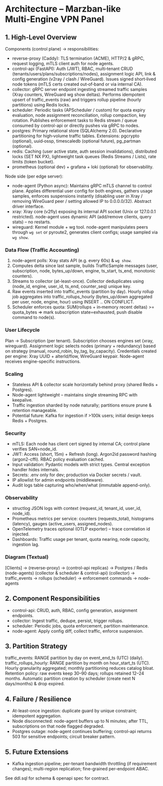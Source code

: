 # Architecture – Marzban‑like Multi‑Engine VPN Panel

## 1. High‑Level Overview
Components (control plane) -> responsibilities:
- reverse-proxy (Caddy): TLS termination (ACME), HTTP/2 & gRPC, request logging, mTLS client auth for node agents.
- control-api (FastAPI): Auth (JWT), RBAC, multi‑tenant CRUD (tenants/users/plans/subscriptions/nodes), assignment logic API, link & config generation (v2ray / clash / WireGuard). Issues signed short‑lived node tokens (mTLS certs created out‑of‑band or via internal CA).
- collector: gRPC server endpoint ingesting streamed traffic samples (Xray counters, WireGuard wg show deltas). Performs idempotent upsert of traffic_events (raw) and triggers rollup pipeline (hourly partitions) using Redis locks.
- scheduler: Periodic tasks (APScheduler / custom) for quota expiry evaluation, node assignment reconciliation, rollup compaction, key rotation. Publishes enforcement tasks to Redis stream / queue consumed by control-api or directly pushes via gRPC to nodes.
- postgres: Primary relational store (SQLAlchemy 2.0). Declarative partitioning for high‑volume traffic tables. Extensions: pgcrypto (optional), uuid‑ossp, timescaledb (optional future), pg_partman (optional).
- redis: Caching (user active state, auth session invalidations), distributed locks (SET NX PX), lightweight task queues (Redis Streams / Lists), rate limits (token bucket).
- prometheus (optional dev) + grafana + loki (optional) for observability.

Node side (per edge server):
- node-agent (Python async): Maintains gRPC mTLS channel to control plane. Applies differential user config for both engines, gathers usage samples, enforces suspensions instantly (disabling user in Xray / removing WireGuard peer / setting allowed IP to 0.0.0.0/32). Abstract driver interface.
- xray: Xray core (v2fly) exposing its internal API socket (Unix or 127.0.0.1 restricted). node-agent uses dynamic API (add/remove clients, query stats) – no restarts.
- wireguard: Kernel module + wg tool. node-agent manipulates peers through `wg set` or pyroute2, generates client configs; usage sampled via `wg show`.

### Data Flow (Traffic Accounting)
1. node-agent polls: Xray stats API (e.g. every 60s) & `wg show`.
2. Computes delta since last sample, builds TrafficSample messages (user, subscription, node, bytes_up/down, engine, ts_start, ts_end, monotonic counters).
3. Streams to collector (at-least-once). Collector deduplicates using (node_id, engine, user_id, ts_end, counter_seq) unique key.
4. Raw events inserted into traffic_events (partition by day). Hourly rollup job aggregates into traffic_rollups_hourly (bytes_up/down aggregated per user, node, engine, hour) using INSERT .. ON CONFLICT.
5. Scheduler enforces quota: SUM(rollups + in‑memory recent deltas) >= quota_bytes => mark subscription state=exhausted, push disable command to node(s).

### User Lifecycle
Plan -> Subscription (per tenant). Subscription chooses engines set {xray, wireguard}. Assignment logic selects nodes (primary + redundancy) based on strategy (manual, round_robin, by_tag, by_capacity). Credentials created per engine: Xray UUID + alterId/flow, WireGuard keypair. Node-agent receives engine-specific instructions.

### Scaling
- Stateless API & collector scale horizontally behind proxy (shared Redis + Postgres).
- Node-agent lightweight – maintains single streaming RPC with keepalive.
- Traffic ingestion sharded by node naturally; partitions ensure prune & retention manageable.
- Potential future: Kafka for ingestion if >100k users; initial design keeps Redis + Postgres.

### Security
- mTLS: Each node has client cert signed by internal CA; control plane verifies SAN=node_id.
- JWT: Access (short, 15m) + Refresh (long). Argon2id password hashing (argon2-cffi). RBAC policy evaluation cached.
- Input validation: Pydantic models with strict types. Central exception handler hides internals.
- Secrets: .env only for dev; production via Docker secrets / vault.
- IP allowlist for admin endpoints (middleware).
- Audit logs table capturing who/when/what (immutable append-only).

### Observability
- structlog JSON logs with context (request_id, tenant_id, user_id, node_id).
- Prometheus metrics per service: counters (requests_total), histograms (latency), gauges (active_users, assigned_nodes).
- OpenTelemetry traces optional (OTLP exporter) – trace correlation id injected.
- Dashboards: Traffic usage per tenant, quota nearing, node capacity, ingestion lag.

### Diagram (Textual)
[Clients] -> (reverse-proxy) -> (control-api replicas) -> Postgres / Redis
(node-agents) <gRPC mTLS> (collector & scheduler & control-api)
(collector) -> traffic_events -> rollups
(scheduler) -> enforcement commands -> node-agents

## 2. Component Responsibilities
- control-api: CRUD, auth, RBAC, config generation, assignment endpoints.
- collector: Ingest traffic, dedupe, persist, trigger rollups.
- scheduler: Periodic jobs, quota enforcement, partition maintenance.
- node-agent: Apply config diff, collect traffic, enforce suspension.

## 3. Partition Strategy
traffic_events: RANGE partition by day on event_end_ts (UTC) (daily).
traffic_rollups_hourly: RANGE partition by month on hour_start_ts (UTC). Hourly granularity aggregated; monthly partitioning reduces catalog bloat.
Retention policy: raw events keep 30–90 days; rollups retained 12–24 months.
Automatic partition creation by scheduler (create next N days/months) & drop expired.

## 4. Failure / Resilience
- At-least-once ingestion: duplicate guard by unique constraint; idempotent aggregation.
- Node disconnected: node-agent buffers up to N minutes; after TTL, subscriptions on that node flagged degraded.
- Postgres outage: node-agent continues buffering; control-api returns 503 for sensitive endpoints; circuit breaker pattern.

## 5. Future Extensions
- Kafka ingestion pipeline; per-tenant bandwidth throttling (if requirement changes); multi-region replication; fine-grained per-endpoint ABAC.

See ddl.sql for schema & openapi spec for contract.

